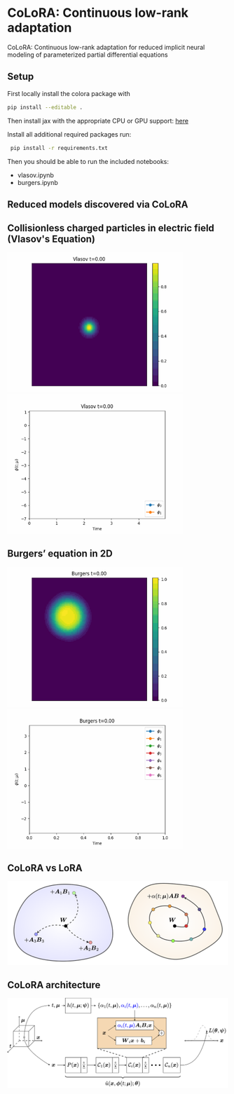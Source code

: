 # CoLoRA: Continuous low-rank adaptation
CoLoRA: Continuous low-rank adaptation for reduced implicit neural modeling of parameterized partial differential equations

## Setup

First locally install the colora package with

```bash
pip install --editable .
```

Then install jax with the appropriate CPU or GPU support: [here](https://github.com/google/jax#installation)

Install all additional required packages run:

```bash
 pip install -r requirements.txt
```

Then you should be able to run the included notebooks:

- vlasov.ipynb
- burgers.ipynb



## Reduced models discovered via CoLoRA

## Collisionless charged particles in electric field (Vlasov's Equation)
<span>
<img src="./img/vlasov.gif" width="400" height="320" />
<img src="./img/vlasov_dynamics.gif" width="400" height="320" />
</span>

<br>

## Burgers’ equation in 2D
<span>
<img src="./img/burgers.gif" width="400" height="320" />
<img src="./img/burgers_dynamics.gif" width="400" height="320" />
</span>

## CoLoRA vs LoRA
![Manifold Cartoon](./img/colora_mani.png)

## CoLoRA architecture
![Architecture Cartoon](./img/colora_arch.png)
